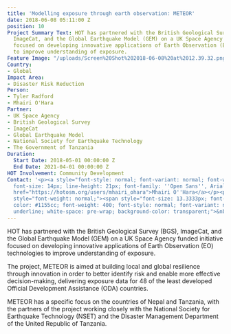 ```yaml
---
title: 'Modelling exposure through earth observation: METEOR'
date: 2018-06-08 05:11:00 Z
position: 10
Project Summary Text: HOT has partnered with the British Geological Survey (BGS),
  ImageCat, and the Global Earthquake Model (GEM) on a UK Space Agency funded initiative
  focused on developing innovative applications of Earth Observation (EO) technologies
  to improve understanding of exposure.
Feature Image: "/uploads/Screen%20Shot%202018-06-08%20at%2012.39.32.png"
Country:
- Global
Impact Area:
- Disaster Risk Reduction
Person:
- Tyler Radford
- Mhairi O'Hara
Partner:
- UK Space Agency
- British Geological Survey
- ImageCat
- Global Earthquake Model
- National Society for Earthquake Technology
- The Government of Tanzania
Duration:
  Start Date: 2018-05-01 00:00:00 Z
  End Date: 2021-04-01 00:00:00 Z
HOT Involvement: Community Development
Contact: '<p><a style="font-style: normal; font-variant: normal; font-weight: normal;
  font-size: 14px; line-height: 21px; font-family: ''Open Sans'', Arial, sans-serif;"
  href="https://hotosm.org/users/mhairi_ohara">Mhairi O''Hara</a></p><p><span id="docs-internal-guid-5b0146ac-bd95-b3a9-b5e1-d7577b7d9ba3"
  style="font-weight: normal;"><span style="font-size: 13.3333px; font-family: Calibri;
  color: #1155cc; font-weight: 400; font-style: normal; font-variant: normal; text-decoration:
  underline; white-space: pre-wrap; background-color: transparent;">&nbsp;</span></a></span></p>'
---
```


HOT has partnered with the British Geological Survey (BGS), ImageCat, and the Global Earthquake Model (GEM) on a UK Space Agency funded initiative focused on developing innovative applications of Earth Observation (EO) technologies to improve understanding of exposure.

The project, METEOR is aimed at building local and global resilience through innovation in order to better identify risk and enable more effective decision-making, delivering exposure data for 48 of the least developed Official Development Assistance (ODA) countries.

METEOR has a specific focus on the countries of Nepal and Tanzania, with the partners of the project working closely with the National Society for Earthquake Technology (NSET) and the Disaster Management Department of the United Republic of Tanzania.
